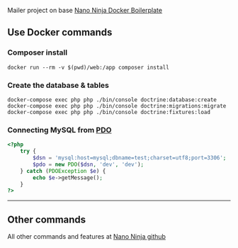 Mailer project on base [Nano Ninja Docker Boilerplate](https://github.com/nanoninja/docker-nginx-php-mysql)

## Use Docker commands

### Composer install
```
docker run --rm -v $(pwd)/web:/app composer install
```

### Create the database & tables
```
docker-compose exec php php ./bin/console doctrine:database:create
docker-compose exec php php ./bin/console doctrine:migrations:migrate
docker-compose exec php php ./bin/console doctrine:fixtures:load
```


### Connecting MySQL from [PDO](http://php.net/manual/en/book.pdo.php)

```php
<?php
    try {
        $dsn = 'mysql:host=mysql;dbname=test;charset=utf8;port=3306';
        $pdo = new PDO($dsn, 'dev', 'dev');
    } catch (PDOException $e) {
        echo $e->getMessage();
    }
?>
```

___

## Other commands

All other commands and features at [Nano Ninja github](https://github.com/nanoninja/docker-nginx-php-mysql)